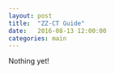 ```yaml
---
layout: post
title:  "ZZ-CT Guide"
date:   2016-08-13 12:00:00
categories: main
---
```


Nothing yet!
